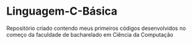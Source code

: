 # Linguagem-C-Básica
Repositório criado contendo meus primeiros códigos desenvolvidos no começo da faculdade de bacharelado em Ciência da Computação
